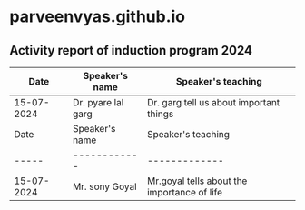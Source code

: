 # parveenvyas.github.io
## Activity report of induction program 2024
| Date|Speaker's name|Speaker's teaching|
|-----|--------------|----------------|
|15-07-2024|Dr. pyare lal garg |Dr. garg tell us about important things|
|Date|Speaker's name| Speaker's teaching|
|-----|------------|-------------|
|15-07-2024|Mr. sony Goyal|Mr.goyal tells about the importance of life|
